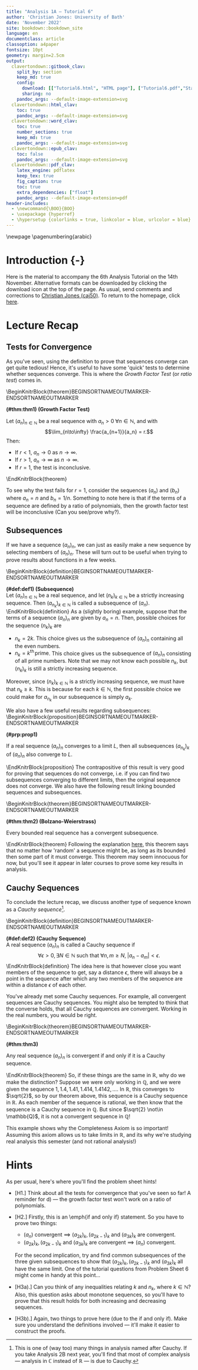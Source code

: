 ```yaml
---
title: "Analysis 1A — Tutorial 6"
author: 'Christian Jones: University of Bath'
date: 'November 2022'
site: bookdown::bookdown_site
language: en
documentclass: article
classoption: a4paper
fontsize: 10pt
geometry: margin=2.5cm
output:
  clavertondown::gitbook_clav:
    split_by: section
    keep_md: true
    config:
      download: [["Tutorial6.html", "HTML page"], ["Tutorial6.pdf","Standard print PDF"], ["Tutorial6Clear.pdf","Clear print PDF"], ["Tutorial6Large.pdf","Large print PDF"], ["Tutorial6.docx","Accessible Word document"], ["Tutorial6.epub","Accessible EPub book" ]]
      sharing: no
    pandoc_args: --default-image-extension=svg
  clavertondown::html_clav:
    toc: true
    pandoc_args: --default-image-extension=svg
  clavertondown::word_clav:
    toc: true
    number_sections: true
    keep_md: true
    pandoc_args: --default-image-extension=svg
  clavertondown::epub_clav:
    toc: false
    pandoc_args: --default-image-extension=svg
  clavertondown::pdf_clav:
    latex_engine: pdflatex
    keep_tex: true
    fig_caption: true
    toc: true
    extra_dependencies: ["float"]
    pandoc_args: --default-image-extension=pdf
header-includes:
  - \newcommand{\BOO}{BOO}
  - \usepackage {hyperref}
  - \hypersetup {colorlinks = true, linkcolor = blue, urlcolor = blue}
---
```

<!-- This is needed since I am working with svg files from mathcha.io. It converts the graphics files to something that can be used in the pdf files. Code taken from https://stackoverflow.com/questions/50165404/how-to-make-a-pdf-using-bookdown-including-svg-images/56044642#56044642 -->

\newpage
\pagenumbering{arabic}

# Introduction {-}
Here is the material to accompany the 6th Analysis Tutorial on the 14th November. Alternative formats can be downloaded by clicking the download icon at the top of the page. As usual, send comments and corrections to [Christian Jones (caj50)](mailto:caj50@bath.ac.uk). To return to the homepage, click [here](http://caj50.github.io/tutoring.html).

# Lecture Recap

## Tests for Convergence
As you've seen, using the definition to prove that sequences converge can get quite tedious! Hence, it's useful to have some 'quick' tests to determine whether sequences converge. This is where the *Growth Factor Test* (or *ratio test*) comes in.

\BeginKnitrBlock{theorem}BEGINSORTNAMEOUTMARKER-ENDSORTNAMEOUTMARKER<div class="bookdown-theorem" custom-style="TheoremStyle" id="thm:thm1"><span class="thm:thm1" custom-style="NameStyle"><strong>(\#thm:thm1)  (Growth Factor Test) </strong></span><p>Let $(a_n)_{n\in\mathbb{N}}$ be a real sequence with $a_n>0 \; \forall n\in\mathbb{N}$, and with $$\lim_{n\to\infty} \frac{a_{n+1}}{a_n} = r.$$ Then:
  
* If $r < 1$, $a_n \to 0$ as $n \to \infty$.
* If $r > 1$, $a_n \to \infty$ as $n \to \infty$.
* If $r = 1$, the test is inconclusive.
</p></div>\EndKnitrBlock{theorem}

To see why the test fails for $r = 1$, consider the sequences $(a_n)$ and $(b_n)$ where $a_n = n$ and $b_n = 1/n$. Something to note here is that if the terms of a sequence are defined by a ratio of polynomials, then the growth factor test will be inconclusive (Can you see/prove why?).

## Subsequences
If we have a sequence $(a_n)_{n}$, we can just as easily make a new sequence by selecting members of $(a_n)_{n}$. These will turn out to be useful when trying to prove results about functions in a few weeks.

\BeginKnitrBlock{definition}BEGINSORTNAMEOUTMARKER-ENDSORTNAMEOUTMARKER<div class="bookdown-definition" custom-style="DefinitionStyle" id="def:def1"><span class="def:def1" custom-style="NameStyle"><strong>(\#def:def1)  (Subsequence) </strong></span><div>Let $(a_n)_{n \in \mathbb{N}}$ be a real sequence, and let $(n_k)_{k\in\mathbb{N}}$ be a strictly increasing sequence. Then $(a_{n_k})_{k\in\mathbb{N}}$ is called a subsequence of $(a_n)$.</div></div>\EndKnitrBlock{definition}
As a (slightly boring) example, suppose that the terms of a sequence $(a_n)_n$ are given by $a_n = n$. Then, possible choices for the sequence $(n_k)_k$ are

* $n_k = 2k$. This choice gives us the subsequence of $(a_n)_n$ containing all the even numbers.
* $n_k = k^{\text{th}}\, \text{prime}$. This choice gives us the subsequence of $(a_n)_n$ consisting of all prime numbers. Note that we may not know each possible $n_k$, but $(n_k)_k$ is still a strictly increasing sequence.

Moreover, since $(n_k)_{k\in\mathbb{N}}$ is a strictly increasing sequence, we must have that $n_k \geq k$. This is because for each $k \in \mathbb{N}$, the first possible choice we could make for $a_{n_k}$ in our subsequence is simply $a_k$.

We also have a few useful results regarding subsequences:
\BeginKnitrBlock{proposition}BEGINSORTNAMEOUTMARKER-ENDSORTNAMEOUTMARKER<div class="bookdown-proposition" custom-style="TheoremStyle" id="prp:prop1"><span class="prp:prop1" custom-style="NameStyle"><strong>(\#prp:prop1) </strong></span><p>If a real sequence $(a_n)_n$ converges to a limit $L$, then all subsequences $(a_{n_k})_k$ of $(a_n)_n$ also converge to $L$.</p></div>\EndKnitrBlock{proposition}
The contrapositive of this result is very good for proving that sequences do not converge, i.e. if you can find two subsequences converging to different limits, then the original sequence does not converge. We also have the following result linking bounded sequences and subsequences.

\BeginKnitrBlock{theorem}BEGINSORTNAMEOUTMARKER-ENDSORTNAMEOUTMARKER<div class="bookdown-theorem" custom-style="TheoremStyle" id="thm:thm2"><span class="thm:thm2" custom-style="NameStyle"><strong>(\#thm:thm2)  (Bolzano-Weierstrass) </strong></span><p>Every bounded real sequence has a convergent subsequence.</p></div>\EndKnitrBlock{theorem}
Following the explanation [here](https://math.libretexts.org/Bookshelves/Analysis/Book%3A_Real_Analysis_(Boman_and_Rogers)/07%3A_Intermediate_and_Extreme_Values/7.03%3A_The_Bolzano-Weierstrass_Theorem), this theorem says that no matter how 'random' a sequence might be, as long as its bounded then some part of it must converge. This theorem may seem innocuous for now, but you'll see it appear in later courses to prove some key results in analysis.

## Cauchy Sequences
To conclude the lecture recap, we discuss another type of sequence known as a *Cauchy sequence*[^1].

\BeginKnitrBlock{definition}BEGINSORTNAMEOUTMARKER-ENDSORTNAMEOUTMARKER<div class="bookdown-definition" custom-style="DefinitionStyle" id="def:def2"><span class="def:def2" custom-style="NameStyle"><strong>(\#def:def2)  (Cauchy Sequence) </strong></span><div>A real sequence $(a_n)_n$ is called a Cauchy sequence if $$\forall \epsilon >0, \exists N \in \mathbb{N} \; \text{such that} \; \forall n,m \geq N, \; \lvert a_n - a_m\rvert < \epsilon.$$</div></div>\EndKnitrBlock{definition}
The idea here is that however close you want members of the sequence to get, say a distance $\epsilon$, there will always be a point in the sequence after which any two members of the sequence are within a distance $\epsilon$ of each other. 

You've already met some Cauchy sequences. For example, all convergent sequences are Cauchy sequences. You might also be tempted to think that the converse holds, that all Cauchy sequences are convergent. Working in the real numbers, you would be right.

\BeginKnitrBlock{theorem}BEGINSORTNAMEOUTMARKER-ENDSORTNAMEOUTMARKER<div class="bookdown-theorem" custom-style="TheoremStyle" id="thm:thm3"><span class="thm:thm3" custom-style="NameStyle"><strong>(\#thm:thm3) </strong></span><p>Any real sequence $(a_n)_n$ is convergent if and only if it is a Cauchy sequence.</p></div>\EndKnitrBlock{theorem}
So, if these things are the same in $\mathbb{R}$, why do we make the distinction? Suppose we were only working in $\mathbb{Q}$, and we were given the sequence $1,1.4,1.41,1.414,1.4142,\ldots$. In $\mathbb{R}$, this converges to $\sqrt{2}$, so by our theorem above, this sequence is a Cauchy sequence in $\mathbb{R}$. As each member of the sequence is rational, we then know that the sequence is a Cauchy sequence in $\mathbb{Q}$. But since $\sqrt{2} \not\in \mathbb{Q}$, it is not a convergent sequence in $\mathbb{Q}$!

This example shows why the Completeness Axiom is so important! Assuming this axiom allows us to take limits in $\mathbb{R}$, and its why we're studying real analysis this semester (and not rational analysis!)

[^1]:This is one of (way too) many things in analysis named after Cauchy. If you take Analysis 2B next year, you'll find that most of complex analysis — analysis in $\mathbb{C}$ instead of $\mathbb{R}$ — is due to Cauchy.

# Hints
As per usual, here's where you'll find the problem sheet hints!

* [H1.] Think about all the tests for convergence that you've seen so far! A reminder for d) — the growth factor test won't work on a ratio of polynomials.
* [H2.] Firstly, this is an \emph{if and only if} statement. So you have to prove two things:
     * $(a_n)$ convergent $\implies$ $(a_{2k})_k, (a_{2k-1})_k$ and $(a_{3k})_k$ are convergent.
     * $(a_{2k})_k, (a_{2k-1})_k$ and $(a_{3k})_k$ are convergent $\implies$ $(a_n)$ convergent.
     
  For the second implication, try and find common subsequences of the three given subsequences to show that $(a_{2k})_k, (a_{2k-1})_k$ and $(a_{3k})_k$ all have the same limit. One of the tutorial questions from Problem Sheet 6 might come in handy at this point...
* [H3a).] Can you think of any inequalities relating $k$ and $n_k$, where $k \in \mathbb{N}$? Also, this question asks about monotone sequences, so you'll have to prove that this result holds for both increasing and decreasing sequences.
* [H3b).] Again, two things to prove here (due to the if and only if). Make sure you understand the definitions involved — it'll make it easier to construct the proofs.

<!--chapter:end:index.Rmd-->

